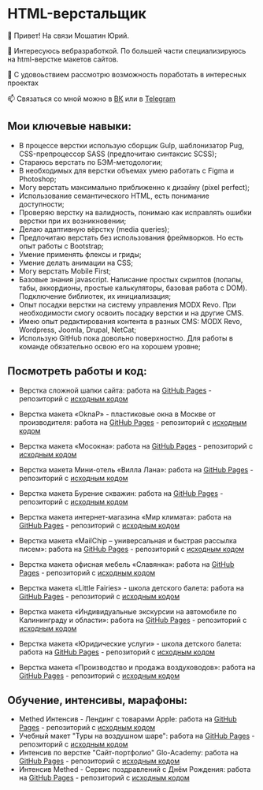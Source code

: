 # HTML-верстальщик

👋 Привет! На связи Мошатин Юрий.

🌱 Интересуюсь вебразработкой. По большей части специализируюсь на html-верстке макетов сайтов.

👀 С удовоьствием рассмотрю возможность поработать в интересных проектах

📫 Связаться со мной можно в [ВК](https://vk.com/moshatin) или в [Telegram](https://t.me/moshatinyuriy)

## Мои ключевые навыки:
- В процессе верстки использую сборщик Gulp, шаблонизатор Pug, CSS-препроцессор SASS (предпочитаю синтаксис SCSS);
- Стараюсь верстать по БЭМ-методологии;
- В необходимых для верстки объемах умею работать с Figma и Photoshop;
- Могу верстать максимально приближенно к дизайну (pixel perfect);
- Использование семантического HTML, есть понимание доступности;
- Проверяю верстку на валидность, понимаю как исправлять ошибки верстки при их возникновении;
- Делаю адаптивную вёрстку (media queries);
- Предпочитаю верстать без использования фреймворков. Но есть опыт работы с Bootstrap;
- Умение применять флексы и гриды;
- Умение делать анимации на CSS;
- Могу верстать Mobile First;
- Базовые знания javascript. Написание простых скриптов (попапы, табы, аккордионы, простые калькуляторы, базовая работа с DOM). Подключение библиотек, их инициализация;
- Опыт посадки верстки на систему управления MODX Revo. При необходимости смогу освоить посадку верстки и на другие CMS.
- Имею опыт редактирования контента в разных CMS: MODX Revo, Wordpress, Joomla, Drupal, NetCat;
- Использую GitHub пока довольно поверхностно. Для работы в команде обязательно освою его на хорошем уровне;

## Посмотреть работы и код:

- Верстка сложной шапки сайта: работа на [GitHub Pages](https://web-bombaster.github.io/mosokna-new-header/) - репозиторий с [исходным кодом](https://github.com/web-bombaster/mosokna-new-header)
- Верстка макета «OknaP» - пластиковые окна в Москве от производителя: работа на [GitHub Pages](https://web-bombaster.github.io/oknaP/dist/) - репозиторий с [исходным кодом](https://github.com/web-bombaster/oknaP)
- Верстка макета «Мосокна»: работа на [GitHub Pages](https://web-bombaster.github.io/verstkaMosokna/dist/verstka.html) - репозиторий с [исходным кодом](https://github.com/web-bombaster/verstkaMosokna)
- Верстка макета Мини-отель «Вилла Лана»: работа на [GitHub Pages](https://web-bombaster.github.io/villa-lana.ru/dist/) - репозиторий с [исходным кодом](https://github.com/web-bombaster/villa-lana.ru)
- Верстка макета Бурение скважин: работа на [GitHub Pages](https://web-bombaster.github.io/spb-skvazhina.ru/dist/) - репозиторий с [исходным кодом](https://github.com/web-bombaster/spb-skvazhina.ru)
- Верстка макета интернет-магазина «Мир климата»: работа на [GitHub Pages](https://web-bombaster.github.io/verstkaMirKlimata/dist/verstka.html) - репозиторий с [исходным кодом](https://github.com/web-bombaster/verstkaMirKlimata)
- Верстка макета «MailChip – универсальная и быстрая рассылка писем»: работа на [GitHub Pages](https://web-bombaster.github.io/verstkaMailchip/dist/verstka.html) - репозиторий с [исходным кодом](https://github.com/web-bombaster/verstkaMailchip)
- Верстка макета офисная мебель «Славянка»: работа на [GitHub Pages](https://web-bombaster.github.io/verstkaSlavameb/dist/) - репозиторий с [исходным кодом](https://github.com/web-bombaster/verstkaSlavameb)


- Верстка макета «Little Fairies» - школа детского балета: работа на [GitHub Pages](https://web-bombaster.github.io/template-balet/dist/) - репозиторий с [исходным кодом](https://github.com/web-bombaster/template-balet)
- Верстка макета «Индивидуальные экскурсии на автомобиле по Калининграду и области»: работа на [GitHub Pages](https://web-bombaster.github.io/excursions/dist/) - репозиторий с [исходным кодом](https://github.com/web-bombaster/excursions)
- Верстка макета «Юридические услуги» - школа детского балета: работа на [GitHub Pages](https://web-bombaster.github.io/legal-services/dist/) - репозиторий с [исходным кодом](https://github.com/web-bombaster/legal-services)
- Верстка макета «Производство и продажа воздуховодов»: работа на [GitHub Pages](https://web-bombaster.github.io/template-vozduhovody/dist/) - репозиторий с [исходным кодом](https://github.com/web-bombaster/template-vozduhovody)

## Обучение, интенсивы, марафоны:

- Methed Интенсив - Лендинг с товарами Apple: работа на [GitHub Pages](https://web-bombaster.github.io/Methed-ProApple/dist) - репозиторий с [исходным кодом](https://github.com/web-bombaster/Methed-ProApple.git)
- Учебный макет "Туры на воздушном шаре": работа на [GitHub Pages](https://web-bombaster.github.io/Balloon-Tours/dist/) - репозиторий с [исходным кодом](https://github.com/web-bombaster/Balloon-Tours)
- Интенсив по верстке "Сайт-портфолио" Glo-Academy: работа на [GitHub Pages](https://web-bombaster.github.io/Glo-Academy-Developer-Portfolio/) - репозиторий с [исходным кодом](https://github.com/web-bombaster/Glo-Academy-Developer-Portfolio)
- Интенсив Methed - Сервис поздравлений с Днём Рождения: работа на [GitHub Pages](https://web-bombaster.github.io/Methed-Happy-Birthday/) - репозиторий с [исходным кодом](https://github.com/web-bombaster/Methed-Happy-Birthday)

<!---
web-bombaster/web-bombaster is a ✨ special ✨ repository because its `README.md` (this file) appears on your GitHub profile.
You can click the Preview link to take a look at your changes.
--->
